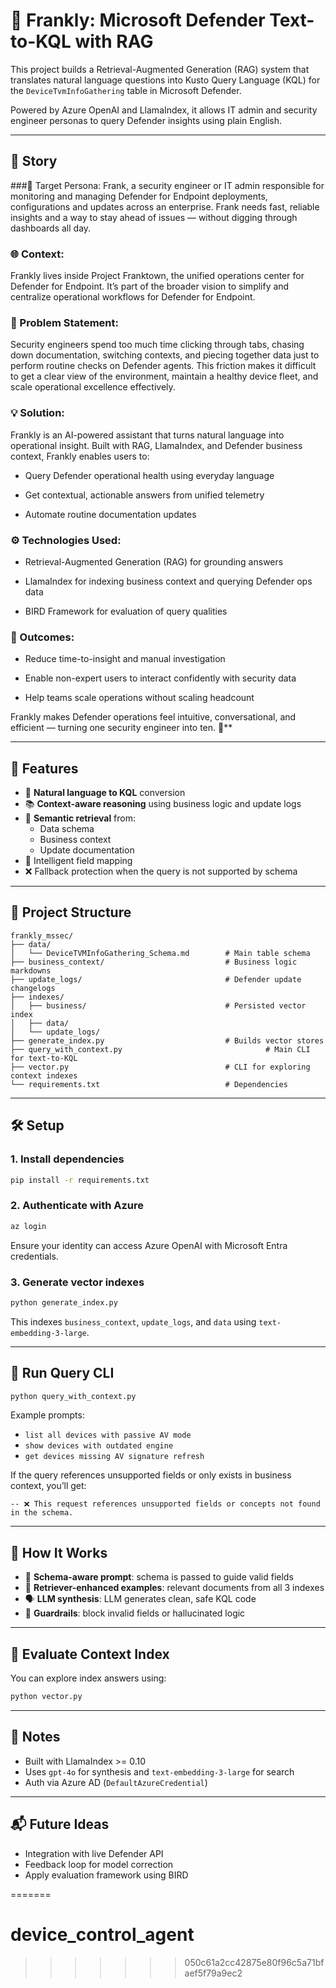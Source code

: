 
# 💼 Frankly: Microsoft Defender Text-to-KQL with RAG

This project builds a Retrieval-Augmented Generation (RAG) system that translates natural language questions into Kusto Query Language (KQL) for the `DeviceTvmInfoGathering` table in Microsoft Defender.

Powered by Azure OpenAI and LlamaIndex, it allows IT admin and security engineer personas to query Defender insights using plain English.

---
## 📖 Story
###👤 Target Persona:
Frank, a security engineer or IT admin responsible for monitoring and managing Defender for Endpoint deployments, configurations and updates across an enterprise. Frank needs fast, reliable insights and a way to stay ahead of issues — without digging through dashboards all day.

### 🌐 Context:
Frankly lives inside Project Franktown, the unified operations center for Defender for Endpoint. It’s part of the broader vision to simplify and centralize operational workflows for Defender for Endpoint.

### 🎯 Problem Statement:
Security engineers spend too much time clicking through tabs, chasing down documentation, switching contexts, and piecing together data just to perform routine checks on Defender agents. This friction makes it difficult to get a clear view of the environment, maintain a healthy device fleet, and scale operational excellence effectively. 

### 💡 Solution:
Frankly is an AI-powered assistant that turns natural language into operational insight. Built with RAG, LlamaIndex, and Defender business context, Frankly enables users to:

 - Query Defender operational health using everyday language

 - Get contextual, actionable answers from unified telemetry

 - Automate routine documentation updates

### ⚙️ Technologies Used:

- Retrieval-Augmented Generation (RAG) for grounding answers

 - LlamaIndex for indexing business context and querying Defender ops data

 - BIRD Framework for evaluation of query qualities 

### 📌 Outcomes:

 - Reduce time-to-insight and manual investigation

- Enable non-expert users to interact confidently with security data

- Help teams scale operations without scaling headcount

Frankly makes Defender operations feel intuitive, conversational, and efficient — turning one security engineer into ten. 🚀**

---

## 🚀 Features

- 🔎 **Natural language to KQL** conversion
- 📚 **Context-aware reasoning** using business logic and update logs
- 🧠 **Semantic retrieval** from:
  - Data schema
  - Business context
  - Update documentation
- 🧼 Intelligent field mapping
- ❌ Fallback protection when the query is not supported by schema

---

## 📁 Project Structure

```
frankly_mssec/
├── data/
│   └── DeviceTVMInfoGathering_Schema.md        # Main table schema
├── business_context/                           # Business logic markdowns
├── update_logs/                                # Defender update changelogs
├── indexes/
│   ├── business/                               # Persisted vector index
│   ├── data/
│   └── update_logs/
├── generate_index.py                           # Builds vector stores
├── query_with_context.py                                # Main CLI for text-to-KQL
├── vector.py                                   # CLI for exploring context indexes
└── requirements.txt                            # Dependencies
```

---

## 🛠 Setup

### 1. Install dependencies
```bash
pip install -r requirements.txt
```

### 2. Authenticate with Azure
```bash
az login
```
Ensure your identity can access Azure OpenAI with Microsoft Entra credentials.

### 3. Generate vector indexes
```bash
python generate_index.py
```
This indexes `business_context`, `update_logs`, and `data` using `text-embedding-3-large`.

---

## 💬 Run Query CLI
```bash
python query_with_context.py
```
Example prompts:
- `list all devices with passive AV mode`
- `show devices with outdated engine`
- `get devices missing AV signature refresh`

If the query references unsupported fields or only exists in business context, you’ll get:
```
-- ❌ This request references unsupported fields or concepts not found in the schema.
```

---

## 🧠 How It Works

- 🧾 **Schema-aware prompt**: schema is passed to guide valid fields
- 🧩 **Retriever-enhanced examples**: relevant documents from all 3 indexes
- 🗣️ **LLM synthesis**: LLM generates clean, safe KQL code
- 🧱 **Guardrails**: block invalid fields or hallucinated logic

---

## 🧪 Evaluate Context Index

You can explore index answers using:
```bash
python vector.py
```

---

## 📌 Notes

- Built with LlamaIndex >= 0.10
- Uses `gpt-4o` for synthesis and `text-embedding-3-large` for search
- Auth via Azure AD (`DefaultAzureCredential`)

---

## 📬 Future Ideas

- Integration with live Defender API
- Feedback loop for model correction
- Apply evaluation framework using BIRD


=======
# device_control_agent
>>>>>>> 050c61a2cc42875e80f96c5a71bfaef5f79a9ec2
